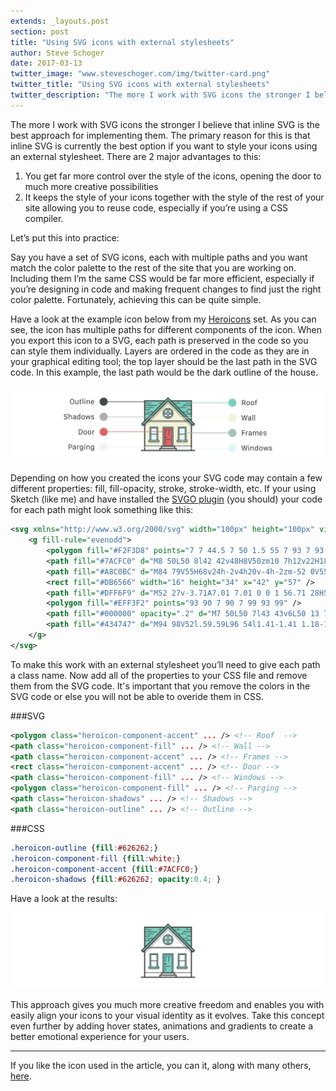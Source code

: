 ```yaml
---
extends: _layouts.post
section: post
title: "Using SVG icons with external stylesheets"
author: Steve Schoger
date: 2017-03-13
twitter_image: "www.steveschoger.com/img/twitter-card.png"
twitter_title: "Using SVG icons with external stylesheets"
twitter_description: "The more I work with SVG icons the stronger I believe that inline SVG is the best approach for implementing them."
---
```



The more I work with SVG icons the stronger I believe that inline SVG is the best approach for implementing them. The primary reason for this is that inline SVG is currently the best option if you want to style your icons using an external stylesheet. There are 2 major advantages to this:


1. You get far more control over the style of the icons, opening the door to much more creative possibilities
2. It keeps the style of your icons together with the style of the rest of your site allowing you to reuse code, especially if you’re using a CSS compiler. 

Let’s put this into practice: 


Say you have a set of SVG icons, each with multiple paths and you want match the color palette to the rest of the site that you are working on. Including them I’m the same CSS would be far more efficient, especially if you’re designing in code and making frequent changes to find just the right color palette. Fortunately, achieving this can be quite simple. 

Have a look at the example icon below from my [Heroicons](http://www.heroicons.com) set. As you can see, the icon has multiple paths for different components of the icon. When you export this icon to a SVG, each path is preserved in the code so you can style them individually. Layers are ordered in the code as they are in your graphical editing tool; the top layer should be the last path in the SVG code. In this example, the last path would be the dark outline of the house.

![Icon with multiple paths](/img/using-svg-icons-with-external-stylesheets/01-multiple-paths.png) 

Depending on how you created the icons your SVG code may contain a few different properties: fill, fill-opacity, stroke, stroke-width, etc. If your using Sketch (like me) and have installed the [SVGO plugin](https://www.sketchapp.com/extensions/plugins/svgo-compressor/) (you should) your code for each path might look something like this:

```xml
<svg xmlns="http://www.w3.org/2000/svg" width="100px" height="100px" viewBox="0 0 100 100" class="heroicon-home heroicon heroicon-lg">
    <g fill-rule="evenodd">
        <polygon fill="#F2F3D8" points="7 7 44.5 7 50 1.5 55 7 93 7 93 44 99 50 96 53 50 7 4 53 1 50 7 44" />
        <path fill="#7ACFC0" d="M8 50L50 8l42 42v48H8V50zm10 7h12v22H18V57zm52 0h12v22H70V57zM50 38a8 8 0 1 0 0-16 8 8 0 0 0 0 16z" />
        <path fill="#A8C0BC" d="M84 79V55H68v24h-2v4h20v-4h-2zm-52 0V55H16v24h-2v4h20v-4h-2zm8-24h20v36H40V55zm10-16a9 9 0 1 0 0-18 9 9 0 0 0 0 18zm2-12v-3.71A7.01 7.01 0 0 1 56.71 28H52v-1zm-8.71 1A7.01 7.01 0 0 1 48 23.29V28h-4.71zM48 36.71A7.01 7.01 0 0 1 43.29 32H48v4.71zM56.71 32A7.01 7.01 0 0 1 52 36.71V32h4.71zM18 57h12v22H18V57zm52 0h12v22H70V57z" />
        <rect fill="#DB6566" width="16" height="34" x="42" y="57" />
        <path fill="#DFF6F9" d="M52 27v-3.71A7.01 7.01 0 0 1 56.71 28H52v-1zm-8.71 1A7.01 7.01 0 0 1 48 23.29V28h-4.71zM48 36.71A7.01 7.01 0 0 1 43.29 32H48v4.71zM56.71 32A7.01 7.01 0 0 1 52 36.71V32h4.71zM18 57h12v22H18V57zm52 0h12v22H70V57z" />
        <polygon fill="#EFF3F2" points="93 90 7 90 7 99 93 99" />
        <path fill="#000000" opacity=".2" d="M7 50L50 7l43 43v6L50 13 7 56v-6zm7 33h20v2H14v-2zm52 0h20v2H66v-2z" />
        <path fill="#434747" d="M94 98V52l.59.59L96 54l1.41-1.41 1.18-1.18L100 50l-1.41-1.41L94 44V6H56l-4.59-4.59L50 0l-1.41 1.41L44 6H6v38l-4.59 4.59L0 50l1.41 1.41L2.6 52.6 4 54l1.41-1.41L6 52v46H0v2h100v-2h-6zM58 30a8.02 8.02 0 0 0-10-7.75 8.01 8.01 0 0 0 4 15.5A8.01 8.01 0 0 0 58 30zm-10-1h1v-5.93a7.06 7.06 0 0 1 2 0V29h5.93a7.06 7.06 0 0 1 0 2H51v5.93a7.06 7.06 0 0 1-2 0V31h-5.93a7.06 7.06 0 0 1 0-2H48zm4-2v-3.71A7.01 7.01 0 0 1 56.71 28H52v-1zm-8.71 1A7.01 7.01 0 0 1 48 23.29V28h-4.71zM48 36.71A7.01 7.01 0 0 1 43.29 32H48v4.71zM56.71 32A7.01 7.01 0 0 1 52 36.71V32h4.71zM50 40a10 10 0 1 0 0-20 10 10 0 0 0 0 20zm9-10a9 9 0 1 1-18 0 9 9 0 0 1 18 0zM16 56v23h-2v4h20v-4h-2V55H16v1zm15 0H17v23h1V57h12v22h1V56zm-2 23H19V69h10v10zM19 68h10V58H19v10zm14 12H15v2h18v-2zm35-24v23h-2v4h20v-4h-2V55H68v1zm1 0v23h1V57h12v22h1V56H69zm2 23V69h10v10H71zm10-11V58H71v10h10zM67 80v2h18v-2H67zm-21.5-4a1.5 1.5 0 1 0 0-3 1.5 1.5 0 0 0 0 3zM49 60v1h-3v10h-1V60h4zm6 0v1h-3v10h-1V60h4zm0 18v1h-9v8h-1v-9h10zm30-35L51.41 9.41 50 8l-1.41 1.41L15 43h70zm-71 1l-1 1h74l-1-1H14zM8 90V50l4-4h76l4 4v40H60V55H40v35H8zm55 1v3h3v4h26v-7H63zM8 98v-7h29v3h-3v4H8zm28 0h28v-2H36v2zm23-8h-1V57H42v33h-1V56h18v34zm-16 0V58h14v32H43zm18 4v-2H39v2h22zM58 8l3 3h7V9h1v2h4v1H62l7 7h7v-2h1v2h7v1H70l7 7h7v-2h1v2h2v1h-9l14 14V32h-8v-1h4v-2h1v2h3v-7h-7v-1h3v-2h1v2h3v-7H77v-1h3v-2h1v2h11v-3h-9v-1h1V9h1v2h7V8H58zM8 8h34l-3 3h-3V9h-1v2h-3v1h6L23 27h-3v-2h-1v2h-9v1h12L8 42V32h8v-3h-1v2H8v-7h8v-3h-1v2H8v-3h16v-1h-4v-2h-1v2H8v-3h22v-1H16v-2h-1v2H8v-3h12v-1h-8V9h-1v2H8V8zM4 51.17L48.59 6.6 50 5.17l1.41 1.42L96 51.17 97.17 50 50 2.83 2.83 50 4 51.17z" />
    </g>
</svg>
```

To make this work with an external stylesheet you’ll need to give each path a class name. Now add all of the properties to your CSS file and remove them from the SVG code. It's important that you remove the colors in the SVG code or else you will not be able to overide them in CSS. 

###SVG

```xml
<polygon class="heroicon-component-accent" ... /> <!-- Roof  -->
<path class="heroicon-component-fill" ... /> <!-- Wall -->
<path class="heroicon-component-accent" ... /> <!-- Frames -->
<rect class="heroicon-component-accent" ... /> <!-- Door -->
<path class="heroicon-component-fill" ... /> <!-- Windows -->
<polygon class="heroicon-component-fill" ... /> <!-- Parging -->
<path class="heroicon-shadows" ... /> <!-- Shadows -->
<path class="heroicon-outline" ... /> <!-- Outline -->
```

###CSS

```css
.heroicon-outline {fill:#626262;}
.heroicon-component-fill {fill:white;}
.heroicon-component-accent {fill:#7ACFC0;}
.heroicon-shadows {fill:#626262; opacity:0.4; }
```

Have a look at the results:

![Icon with accent colors](/img/using-svg-icons-with-external-stylesheets/02-color-results.png)

This approach gives you much more creative freedom and enables you with easily align your icons to your visual identity as it evolves. Take this concept even further by adding hover states, animations and gradients to create a better emotional experience for your users.  

---

If you like the icon used in the article, you can it, along with many others, [here](http://www.heroicons.com). 